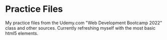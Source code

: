 # Practice Files
My practice files from the Udemy.com "Web Development Bootcamp 2022" class and other sources.
Currently refreshing myself with the most basic html5 elements.